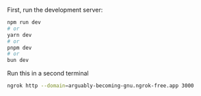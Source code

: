 First, run the development server:

```bash
npm run dev
# or
yarn dev
# or
pnpm dev
# or
bun dev
```


Run this in a second terminal

```bash
ngrok http --domain=arguably-becoming-gnu.ngrok-free.app 3000
```
